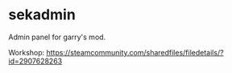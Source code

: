 # sekadmin
Admin panel for garry's mod.

Workshop: https://steamcommunity.com/sharedfiles/filedetails/?id=2907628263

